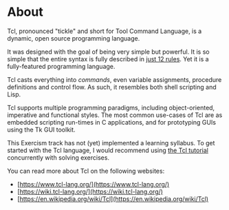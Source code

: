 # About

Tcl, pronounced "tickle" and short for Tool Command Language, is a
dynamic, open source programming language.

It was designed with the goal of being very simple but powerful.
It is so simple that the entire syntax is fully described in [just 12
rules](https://tcl.tk/man/tcl8.6/TclCmd/Tcl.htm). Yet it is a 
fully-featured programming language.

Tcl casts everything into *commands*, even variable assignments, 
procedure definitions and control flow. As such, it resembles both 
shell scripting and Lisp. 

Tcl supports multiple programming paradigms, including object-oriented,
imperative and functional styles. The most common use-cases of Tcl are as
embedded scripting run-times in C applications, and for prototyping GUIs
using the Tk GUI toolkit.

This Exercism track has not (yet) implemented a learning syllabus.
To get started with the Tcl language, I would recommend using 
[the Tcl tutorial][tutorial] concurrently with solving exercises.

You can read more about Tcl on the following websites:
 - [https://www.tcl-lang.org/](https://www.tcl-lang.org/)
 - [https://wiki.tcl-lang.org/](https://wiki.tcl-lang.org/)
 - [https://en.wikipedia.org/wiki/Tcl](https://en.wikipedia.org/wiki/Tcl)


[tutorial]: https://www.tcl-lang.org/man/tcl8.5/tutorial/tcltutorial.html
